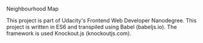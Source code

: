 Neighbourhood Map

This project is part of Udacity's Frontend Web Developer Nanodegree. This project is written in ES6 and transpiled using Babel (babeljs.io). The framework is used Knockout.js (knockoutjs.com).
